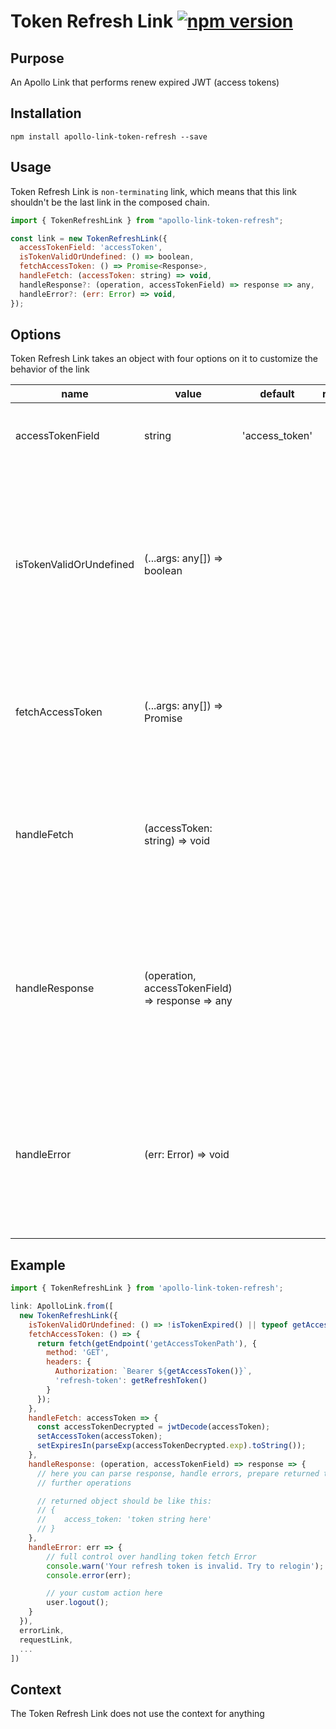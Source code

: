# Token Refresh Link [![npm version](https://badge.fury.io/js/apollo-link-token-refresh.svg)](https://badge.fury.io/js/apollo-link-token-refresh)

## Purpose
An Apollo Link that performs renew expired JWT (access tokens)

## Installation

`npm install apollo-link-token-refresh --save`

## Usage
Token Refresh Link is `non-terminating` link, which means that this link shouldn't be the last link in the composed chain.

```js
import { TokenRefreshLink } from "apollo-link-token-refresh";

const link = new TokenRefreshLink({
  accessTokenField: 'accessToken',
  isTokenValidOrUndefined: () => boolean,
  fetchAccessToken: () => Promise<Response>,
  handleFetch: (accessToken: string) => void,
  handleResponse?: (operation, accessTokenField) => response => any,
  handleError?: (err: Error) => void,
});
```

## Options
Token Refresh Link takes an object with four options on it to customize the behavior of the link

|name|value|default|required|explanation|
|---|---|---|:---:|---|
|accessTokenField|string|'access_token'||This is a name of access token field in response
|isTokenValidOrUndefined|(...args: any[]) => boolean||✓|Indicates the current state of access token expiration. If token not yet expired or user doesn't have a token (guest) `true` should be returned|
|fetchAccessToken|(...args: any[]) => Promise<Response>||✓|Function covers fetch call with request fresh access token|
|handleFetch|(accessToken: string) => void||✓|Callback which receives a fresh token from Response. From here we can save token to the storage|
|handleResponse|(operation, accessTokenField) => response => any|||This is optional. It could be used to override internal function to manually parse and extract your token from server response|
|handleError|(err: Error) => void|||Token fetch error callback. Allows to run additional actions like logout. Don't forget to handle Error if you are using this option|

## Example
```js
import { TokenRefreshLink } from 'apollo-link-token-refresh';

link: ApolloLink.from([
  new TokenRefreshLink({
    isTokenValidOrUndefined: () => !isTokenExpired() || typeof getAccessToken() !== 'string',
    fetchAccessToken: () => {
      return fetch(getEndpoint('getAccessTokenPath'), {
        method: 'GET',
        headers: {
          Authorization: `Bearer ${getAccessToken()}`,
          'refresh-token': getRefreshToken()
        }
      });
    },
    handleFetch: accessToken => {
      const accessTokenDecrypted = jwtDecode(accessToken);
      setAccessToken(accessToken);
      setExpiresIn(parseExp(accessTokenDecrypted.exp).toString());
    },
    handleResponse: (operation, accessTokenField) => response => {
      // here you can parse response, handle errors, prepare returned token to
      // further operations

      // returned object should be like this:
      // {
      //    access_token: 'token string here'
      // }
    },
    handleError: err => {
    	// full control over handling token fetch Error
    	console.warn('Your refresh token is invalid. Try to relogin');
    	console.error(err);

    	// your custom action here
    	user.logout();
    }
  }),
  errorLink,
  requestLink,
  ...
])
```

## Context
The Token Refresh Link does not use the context for anything
